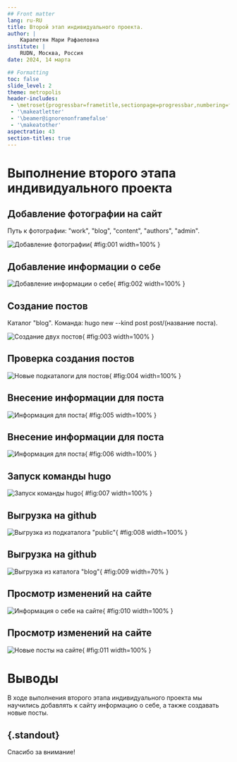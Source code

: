 ```yaml
---
## Front matter
lang: ru-RU
title: Второй этап индивидуального проекта.
author: |
	Карапетян Мари Рафаеловна
institute: |
	RUDN, Москва, Россия
date: 2024, 14 марта

## Formatting
toc: false
slide_level: 2
theme: metropolis
header-includes: 
 - \metroset{progressbar=frametitle,sectionpage=progressbar,numbering=fraction}
 - '\makeatletter'
 - '\beamer@ignorenonframefalse'
 - '\makeatother'
aspectratio: 43
section-titles: true
---
```


# Выполнение второго этапа индивидуального проекта

## Добавление фотографии на сайт

Путь к фотографии: "work", "blog", "content", "authors", "admin".

![Добавление фотографии](image/1.jpg){ #fig:001 width=100% }

## Добавление информации о себе

![Добавление информации о себе](image/2.jpg){ #fig:002 width=100% }

## Создание постов

Каталог "blog". Команда: hugo new --kind post post/(название поста).

![Создание двух постов](image/3.jpg){ #fig:003 width=100% }

## Проверка создания постов

![Новые подкаталоги для постов](image/4.jpg){ #fig:004 width=100% }

## Внесение информации для поста

![Информация для поста](image/5.jpg){ #fig:005 width=100% }

## Внесение информации для поста

![Информация для поста](image/6.jpg){ #fig:006 width=100% }

## Запуск команды hugo

![Запуск команды hugo](image/7.jpg){ #fig:007 width=100% }

## Выгрузка на github

![Выгрузка из подкаталога "public"](image/8.jpg){ #fig:008 width=100% }

## Выгрузка на github
	
![Выгрузка из каталога "blog"](image/9.jpg){ #fig:009 width=70% }

## Просмотр изменений на сайте

![Информация о себе на сайте](image/10.jpg){ #fig:010 width=100% }

## Просмотр изменений на сайте

![Новые посты на сайте](image/11.jpg){ #fig:011 width=100% }

# Выводы

В ходе выполнения второго этапа индивидуального проекта мы научились добавлять к сайту информацию о себе, а также создавать новые посты.


## {.standout}

Спасибо за внимание!

